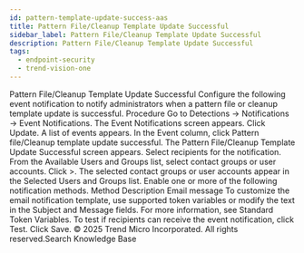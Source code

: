```yaml
---
id: pattern-template-update-success-aas
title: Pattern File/Cleanup Template Update Successful
sidebar_label: Pattern File/Cleanup Template Update Successful
description: Pattern File/Cleanup Template Update Successful
tags:
  - endpoint-security
  - trend-vision-one
---
```


 Pattern File/Cleanup Template Update Successful Configure the following event notification to notify administrators when a pattern file or cleanup template update is successful. Procedure Go to Detections → Notifications → Event Notifications. The Event Notifications screen appears. Click Update. A list of events appears. In the Event column, click Pattern file/Cleanup template update successful. The Pattern File/Cleanup Template Update Successful screen appears. Select recipients for the notification. From the Available Users and Groups list, select contact groups or user accounts. Click >. The selected contact groups or user accounts appear in the Selected Users and Groups list. Enable one or more of the following notification methods. Method Description Email message To customize the email notification template, use supported token variables or modify the text in the Subject and Message fields. For more information, see Standard Token Variables. To test if recipients can receive the event notification, click Test. Click Save. © 2025 Trend Micro Incorporated. All rights reserved.Search Knowledge Base